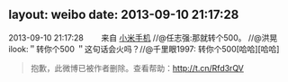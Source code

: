 layout: weibo
date: 2013-09-10 21:17:28
---
<meta name="referrer" content="no-referrer" />

2013-09-10 21:17:28  &nbsp;&nbsp;&nbsp;&nbsp;&nbsp;&nbsp; 来自 <a href="http://app.weibo.com/t/feed/22zMnn" rel="nofollow">小米手机</a>
//@任志强:那就转个500。 //@洪晃ilook:＂转你个500 ＂这句话会火吗？//@千里眼1997: 转你个500[哈哈][哈哈]
>  抱歉，此微博已被作者删除。查看帮助：http://t.cn/Rfd3rQV
